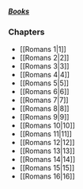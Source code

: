 ##### *[Books](--%20Bible%20--.md)*

### Chapters
- [[Romans 1|1]]
- [[Romans 2|2]]
- [[Romans 3|3]]
- [[Romans 4|4]]
- [[Romans 5|5]]
- [[Romans 6|6]]
- [[Romans 7|7]]
- [[Romans 8|8]]
- [[Romans 9|9]]
- [[Romans 10|10]]
- [[Romans 11|11]]
- [[Romans 12|12]]
- [[Romans 13|13]]
- [[Romans 14|14]]
- [[Romans 15|15]]
- [[Romans 16|16]]
